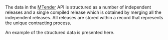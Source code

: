 The data in the [MTender](https://public.mtender.gov.md/tenders) API is structured as a number of independent releases and a single compiled release which is obtained by merging all the independent releases. All releases are stored within a record that represents the unique contracting process.

An example of the structured data is presented here.
